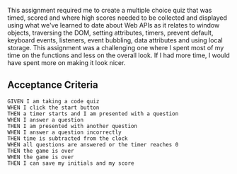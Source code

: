 This assignment required me to create a multiple choice quiz that was timed, scored and where high scores needed to be collected and displayed using what we've learned to date about Web APIs as it relates to window objects, traversing the DOM, setting attributes, timers, prevent default, keyboard events, listeners, event bubbling, data attributes and using local storage. This assignment was a challenging one where I spent most of my time on the functions and less on the overall look. If I had more time, I would have spent more on making it look nicer. 

## Acceptance Criteria

```
GIVEN I am taking a code quiz
WHEN I click the start button
THEN a timer starts and I am presented with a question
WHEN I answer a question
THEN I am presented with another question
WHEN I answer a question incorrectly
THEN time is subtracted from the clock
WHEN all questions are answered or the timer reaches 0
THEN the game is over
WHEN the game is over
THEN I can save my initials and my score




